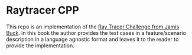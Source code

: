 # Raytracer CPP

This repo is an implementation of the [Ray Tracer Challenge from
Jamis Buck](https://pragprog.com/titles/jbtracer/). In this book
the author provides the test cases in a feature/scenario description
in a language agnostic format and leaves it to the reader to provide
the implementation.

